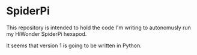 # SpiderPi
This repository is intended to hold the code I'm writing to autonomusly run my HiWonder SpiderPi hexapod.

It seems that version 1 is going to be written in Python.
